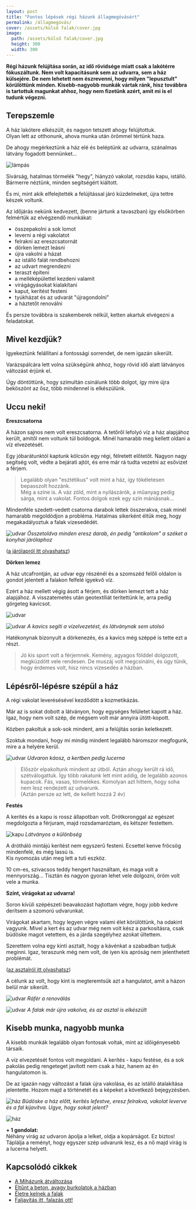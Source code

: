 ```yaml
---
layout: post
title: "Fontos lépések régi házunk állagmegóvásért" 
permalink: /állagmegóvás/
cover: /assets/külső falak/cover.jpg
image:
  path: /assets/külső falak/cover.jpg
  height: 300
  width: 300
---
```


**Régi házunk felújítása során, az idő rövidsége miatt csak a lakótérre fókuszáltunk. Nem volt kapacitásunk sem az udvarra, sem a ház külsejére. De nem lehetett nem észrevenni, hogy milyen "lepusztult" körülöttünk minden. Kisebb-nagyobb munkák vártak ránk, hisz továbbra is tartottuk magunkat ahhoz, hogy nem fizetünk azért, amit mi is el tudunk végezni.** 



## Terepszemle

A ház lakótere elkészült, és nagyon tetszett ahogy felújítottuk.  
Olyan lett az otthonunk, ahova munka után örömmel tértünk haza.

De ahogy megérkeztünk a ház elé és beléptünk az udvarra, szánalmas látvány fogadott bennünket...

![lámpás](/assets/külső-falak/IMG_20190329_155523.jpg)


Sivárság, hatalmas törmelék "hegy", hiányzó vakolat, rozsdás kapu, istálló. Bármerre néztünk, minden segítségért kiáltott. 

És mi, mint akik elfelejtették a felújítással járó küzdelmeket, újra tettre készek voltunk.

Az időjárás nekünk kedvezett, (benne jártunk a tavaszban) így elsőkörben felmértük az elvégzendő munkákat:



* összepakolni a sok lomot
* leverni a régi vakolatot
* felrakni az ereszcsatornát
* dörken lemezt leásni
* újra vakolni a házat
* az istálló falát rendbehozni
* az udvart megrendezni
* teraszt építeni
* a melléképülettel kezdeni valamit
* virágágyásokat kialakítani
* kaput, kerítést festeni
* tyúkházat és az udvarát "újragondolni"
* a háztetőt renoválni



És persze továbbra is szakemberek nélkül, ketten akartuk elvégezni a feladatokat.





## Mivel kezdjük?

Igyekeztünk felállítani a fontossági sorrendet, de nem igazán sikerült. 

Varázspálcára lett volna szükségünk ahhoz, hogy rövid idő alatt látványos változást érjünk el.

Úgy döntöttünk, hogy szimultán csinálunk több dolgot, így mire újra beköszönt az ősz, több mindennel is elkészülünk.





## Uccu neki!


**Ereszcsatorna**


A házon sajnos nem volt ereszcsatorna. A tetőről lefolyó víz a ház alapjához került, amitől nem voltunk túl boldogok. Minél hamarabb meg kellett oldani a víz elvezetését. 

Egy jóbarátunktól kaptunk kölcsön egy régi, félretett előtetőt. Nagyon nagy segítség volt, védte a bejárati ajtót, és erre már rá tudta vezetni az esővizet a férjem.

> Legalább olyan "esztétikus" volt mint a ház, így tökéletesen bepasszolt hozzánk.   
Még a színe is. A váz zöld, mint a nyílászárók, a műanyag pedig sárga, mint a vakolat. Fontos dolgok ezek egy szín mániásnak...


Mindenféle szedett-vedett csatorna darabok lettek összerakva, csak minél hamarabb megoldódjon a probléma. Hatalmas sikerként éltük meg, hogy megakadályoztuk a falak vizesedédét. 


![udvar](/assets/külső-falak/DSCF0281.JPG)
_Összetoldva minden eresz darab, én pedig "antikolom" a széket a konyhai járólaphoz_

([a járólapról itt olvashatsz](/2019-03-13/burkolatok))







**Dörken lemez**

A ház utcafrontján, az udvar egy részénél és a szomszéd felőli oldalon is gondot jelentett a falakon felfelé igyekvő víz. 

Ezért a ház mellett végig ásott a férjem, és dörken lemezt tett a ház alapjához. A visszatemetés után geotextíliát terítettünk le, arra pedig görgeteg kavicsot. 

![udvar](/assets/külső-falak/DSCF1835.jpg)  


![udvar](/assets/külső-falak/DSCF1883.jpg)
_A kavics segíti a vízelvezetést, és látványnak sem utolsó_



Hatékonynak bizonyult a dörkenezés, és a kavics még széppé is tette ezt a részt.


> Jó kis sport volt a férjemnek. Kemény, agyagos földdel dolgozott, megküzdött vele rendesen. De muszáj volt megcsinálni, és úgy tűnik, hogy érdemes volt, hisz nincs vizesedés a házban.


## Lépésről-lépésre szépül a ház

A régi vakolat leverésésével kezdődött a kozmetikázás.

Már az is sokat dobott a látványon, hogy egységes felületet kapott a ház. Igaz, hogy nem volt szép, de mégsem volt már annyira ütött-kopott. 

Közben pakoltuk a sok-sok mindent, ami a felújítás során keletkezett.

Szoktuk mondani, hogy mi mindig mindent legalább háromszor megfogunk, mire a a helyére kerül. 

![udvar](/assets/külső-falak/IMG_20190326_184017.jpg)
_Udvaron káosz, a kertben pedig lucerna_


> Először elpakoltunk mindent az útból. Aztán ahogy került rá idő, szétválogattuk. Így több rakatunk lett mint addig, de legalább azonos kupacok. Fás, vasas, törmelékes. Komolyan azt hittem, hogy soha nem lesz rendezett az udvarunk.  
(Aztán persze az lett, de kellett hozzá 2 év)


**Festés**

A kerítés és a kapu is rossz állapotban volt. Drótkoronggal az egészet megdolgozta a férjuram, majd rozsdamaróztam, és kétszer festettem. 

![kapu](/assets/külső-falak/DSCF0572.JPG)
_Látványos a különbség_


A drótháló mintájú kerítést nem egyszerű festeni. Ecsettel kenve fröcsög mindenfelé, és még lassú is.  
Kis nyomozás után meg lett a tuti eszköz.  


10 cm-es, szivacsos teddy hengert használtam, és maga volt a mennyország... Tisztán és nagyon gyoran lehet vele dolgozni, öröm volt vele a munka. 


**Színt, virágokat az udvarra!**

Soron kívüli szépészeti beavakozást hajtottam végre, hogy jobb kedvre derítsem a szomorú udvarunkat.

Virágokat akartam, hogy legyen végre valami élet körülöttünk, ha odakint vagyunk. Mivel a kert és az udvar még nem volt kész a parkosításra, csak büdöske magot vetettem, és a járda szegélyhez azokat ültettem.

Szerettem volna egy kinti asztalt, hogy a kávénkat a szabadban tudjuk meginni. Igaz, teraszunk még nem volt, de iyen kis apróság nem jelenthetett problémát.

([az asztalról itt olvashatsz](/2019-02-12/varrogepasztal)) 



A célunk az volt, hogy kint is megteremtsük azt a hangulatot, amit a házon belül már sikerült.

![udvar](/assets/külső-falak/DSCF0048.JPG)
_Ráfér a renoválás_

![udvar](/assets/külső-falak/DSCF0835.JPG)
_A falak már újra vakolva, és az asztal is  elkészült_




## Kisebb munka, nagyobb munka

A kisebb munkák legalább olyan fontosak voltak, mint az időigényesebb társaik.

A víz elvezetését fontos volt megoldani. A kerítés - kapu festése, és a sok pakolás pedig rengeteget javított nem csak a ház, hanem az én hangulatomon is. 

De az igazán nagy változást a falak újra vakolása, és az istálló átalakítása jelentette. Hozom majd a történetét és a képeket a következő bejegyzésben.

![ház](/assets/hazvasarlas/blogjav.jpg)
_Büdöske a ház előtt, kerítés lefestve, eresz felrakva, vakolat leverve és a fal kijavítva.
Ugye, hogy sokat jelent?_

![ház](/assets/külső-falak/DSCF0825jav2.jpg)


 
 **+ 1 gondolat:**  
Néhány virág az udvaron ápolja a lelket, oldja a kopárságot. Ez biztos! Táplálja a reményt, hogy egyszer szép udvarunk lesz, és a nő majd virág is a lucerna helyett.

## Kapcsolódó cikkek



* [A Miházunk átváltozása](/2019-03-20/költözés)
* [Eltűnt a beton, avagy burkolatok a házban](/2019-03-13/burkolatok)
* [Életre kelnek a falak](/2019-03-01/színesfalak)
* [Faljavítás itt, falazás ott!](/2019-02-18/afalak)




 
